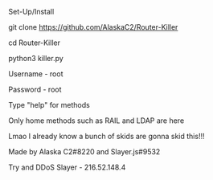 Set-Up/Install

git clone https://github.com/AlaskaC2/Router-Killer

cd Router-Killer

python3 killer.py

Username - root

Password - root

Type "help" for methods

Only home methods such as RAIL and LDAP are here

Lmao I already know a bunch of skids are gonna skid this!!!

Made by Alaska C2#8220 and Slayer.js#9532

Try and DDoS Slayer - 216.52.148.4

